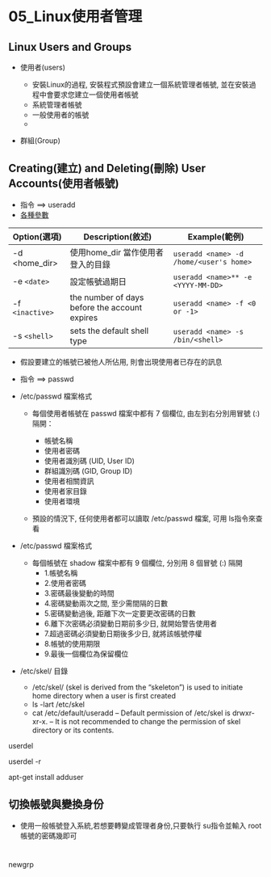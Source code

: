 # 05_Linux使用者管理

## Linux Users and Groups

- 使用者(users)
  - 安裝Linux的過程, 安裝程式預設會建立一個系統管理者帳號, 並在安裝過程中會要求您建立一個使用者帳號
  - 系統管理者帳號
  - 一般使用者的帳號  
  - 
 

- 群組(Group)
 
 
## Creating(建立) and Deleting(刪除) User Accounts(使用者帳號)

- 指令 ==> useradd <name>
- [各種參數](https://www.linode.com/docs/guides/linux-users-and-groups/)
  
| Option(選項)|	Description(敘述)|	Example(範例)|
| ----| ------| ------|
|-d <home_dir>|	使用home_dir 當作使用者登入的目錄	|`useradd <name> -d /home/<user's home>`|
| -e `<date>`|	設定帳號過期日|`useradd <name>** -e <YYYY-MM-DD>` |
|-f `<inactive>`|	the number of days before the account expires|`useradd <name> -f <0 or -1>`|
|-s `<shell>`|	sets the default shell type|`useradd <name> -s /bin/<shell>`|

- 假設要建立的帳號已被他人所佔用, 則會出現使用者已存在的訊息

- 指令 ==> passwd <username>  

- /etc/passwd 檔案格式
  - 每個使用者帳號在 passwd 檔案中都有 7 個欄位, 由左到右分別用冒號 (:) 隔開：
    - 帳號名稱
    - 使用者密碼
    - 使用者識別碼 (UID, User ID)
    - 群組識別碼 (GID, Group ID)
    - 使用者相關資訊
    - 使用者家目錄
    - 使用者環境

  - 預設的情況下, 任何使用者都可以讀取 /etc/passwd 檔案, 可用 ls指令來查看

- /etc/passwd 檔案格式
  - 每個帳號在 shadow 檔案中都有 9 個欄位, 分別用 8 個冒號 (:) 隔開
    - 1.帳號名稱
    - 2.使用者密碼
    - 3.密碼最後變動的時間
    - 4.密碼變動兩次之間, 至少需間隔的日數
    - 5.密碼變動過後, 距離下次一定要更改密碼的日數
    - 6.離下次密碼必須變動日期前多少日, 就開始警告使用者
    - 7.超過密碼必須變動日期後多少日, 就將該帳號停權
    - 8.帳號的使用期限
    - 9.最後一個欄位為保留欄位

  
- /etc/skel/ 目錄
  - /etc/skel/ (skel is derived from the “skeleton”) is used to initiate home directory when a user is first created
  - ls -lart /etc/skel 
  - cat /etc/default/useradd
  – Default permission of /etc/skel is drwxr-xr-x.
  – It is not recommended to change the permission of skel directory or its contents.

userdel <name>

userdel -r <name>
  
apt-get install adduser

## 切換帳號與變換身份

  - 使用一般帳號登入系統,若想要轉變成管理者身份,只要執行 su指令並輸入 root 帳號的密碼幾即可 
  
  
# 
newgrp <marketing>
